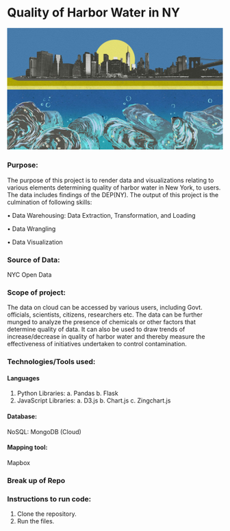 # Quality of Harbor Water in NY

![alt text](https://github.com/Nitin1882/D3.JS-Datadriven-Visuals/blob/master/Images/NYC%20harbor.jpg)
 
### Purpose:
The purpose of this project is to render data and visualizations relating to various elements determining quality of harbor water in New York, to users. The data includes findings of the DEP(NY). The output of this project is the culmination of following skills:

•	Data Warehousing: Data Extraction, Transformation, and Loading

•	Data Wrangling 

•	Data Visualization

### Source of Data:
NYC Open Data 

### Scope of project: 
The data on cloud can be accessed by various users, including Govt. officials, scientists, citizens, researchers etc.
The data can be further munged to analyze the presence of chemicals or other factors that determine quality of data. 
It can also be used to draw trends of increase/decrease in quality of harbor water and thereby measure the effectiveness of 
initiatives undertaken to control contamination.

### Technologies/Tools used: 
               
#### Languages
1.	Python
        Libraries:
                  a.	Pandas
                  b.	Flask
2.	JavaScript
        Libraries:
                  a.	D3.js
                  b.	Chart.js
                  c.	Zingchart.js

#### Database:
NoSQL: MongoDB (Cloud)

#### Mapping tool:
Mapbox

### Break up of Repo 

### Instructions to run code:
1. Clone the repository.
2. Run the files. 

